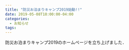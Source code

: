 ```yaml
---
title: "防災お泊まりキャンプ2019始動!!"
date: 2019-05-08T18:00:00-04:00
categories:
  - お知らせ
tags:
---
```

防災お泊まりキャンプ2019のホームページを立ち上げました．
